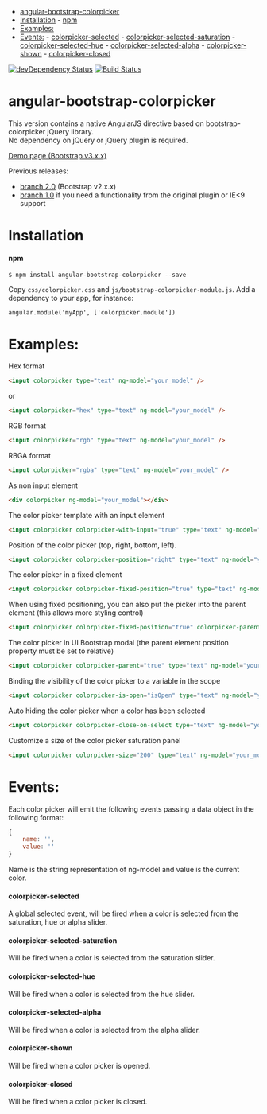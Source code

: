 <!-- START doctoc generated TOC please keep comment here to allow auto update -->
<!-- DON'T EDIT THIS SECTION, INSTEAD RE-RUN doctoc TO UPDATE -->


- [angular-bootstrap-colorpicker](#angular-bootstrap-colorpicker)
- [Installation](#installation)
      - [npm](#npm)
- [Examples:](#examples)
- [Events:](#events)
      - [colorpicker-selected](#colorpicker-selected)
      - [colorpicker-selected-saturation](#colorpicker-selected-saturation)
      - [colorpicker-selected-hue](#colorpicker-selected-hue)
      - [colorpicker-selected-alpha](#colorpicker-selected-alpha)
      - [colorpicker-shown](#colorpicker-shown)
      - [colorpicker-closed](#colorpicker-closed)

<!-- END doctoc generated TOC please keep comment here to allow auto update -->

[![devDependency Status](https://david-dm.org/buberdds/angular-bootstrap-colorpicker/dev-status.svg?branch=master)](https://david-dm.org/buberdds/angular-bootstrap-colorpicker#info=devDependencies)
[![Build Status](https://travis-ci.org/buberdds/angular-bootstrap-colorpicker.svg?branch=master)](https://travis-ci.org/buberdds/angular-bootstrap-colorpicker)

angular-bootstrap-colorpicker
=============================

This version contains a native AngularJS directive based on bootstrap-colorpicker jQuery library.<br />
No dependency on jQuery or jQuery plugin is required.<br />

<a href="http://codepen.io/buberdds/full/fBAsr/" target="_blank">Demo page (Bootstrap v3.x.x)</a>

Previous releases:
  - <a href="https://github.com/buberdds/angular-bootstrap-colorpicker/tree/2.0">branch 2.0</a> (Bootstrap v2.x.x)
  - <a href="https://github.com/buberdds/angular-bootstrap-colorpicker/tree/1.0.0">branch 1.0</a> if you need a functionality from the original plugin or IE&lt;9 support

Installation
===============================

#### npm
```shell
$ npm install angular-bootstrap-colorpicker --save
```

Copy `css/colorpicker.css` and `js/bootstrap-colorpicker-module.js`.
Add a dependency to your app, for instance:

    angular.module('myApp', ['colorpicker.module'])

Examples:
===============================

Hex format
```html
<input colorpicker type="text" ng-model="your_model" />
```
or
```html
<input colorpicker="hex" type="text" ng-model="your_model" />
```

RGB format
```html
<input colorpicker="rgb" type="text" ng-model="your_model" />
```

RBGA format
```html
<input colorpicker="rgba" type="text" ng-model="your_model" />
```

As non input element
```html
<div colorpicker ng-model="your_model"></div>
```

The color picker template with an input element
```html
<input colorpicker colorpicker-with-input="true" type="text" ng-model="your_model" />
```

Position of the color picker (top, right, bottom, left).
```html
<input colorpicker colorpicker-position="right" type="text" ng-model="your_model" />
```

The color picker in a fixed element
```html
<input colorpicker colorpicker-fixed-position="true" type="text" ng-model="your_model" />
```

When using fixed positioning, you can also put the picker into the parent element (this allows more styling control)
```html
<input colorpicker colorpicker-fixed-position="true" colorpicker-parent="true" type="text" ng-model="your_model" />
```

The color picker in UI Bootstrap modal (the parent element position property must be set to relative)
```html
<input colorpicker colorpicker-parent="true" type="text" ng-model="your_model" />
```

Binding the visibility of the color picker to a variable in the scope
```html
<input colorpicker colorpicker-is-open="isOpen" type="text" ng-model="your_model" />
```

Auto hiding the color picker when a color has been selected
```html
<input colorpicker colorpicker-close-on-select type="text" ng-model="your_model" />
```

Customize a size of the color picker saturation panel
```html
<input colorpicker colorpicker-size="200" type="text" ng-model="your_model" />
```

Events:
===============================

Each color picker will emit the following events passing a data object in the following format:
```javascript
{
	name: '',
	value: ''
}
```
Name is the string representation of ng-model and value is the current color.

#### colorpicker-selected
A global selected event, will be fired when a color is selected from the saturation, hue or alpha slider.

#### colorpicker-selected-saturation
Will be fired when a color is selected from the saturation slider.

#### colorpicker-selected-hue
Will be fired when a color is selected from the hue slider.

#### colorpicker-selected-alpha
Will be fired when a color is selected from the alpha slider.

#### colorpicker-shown
Will be fired when a color picker is opened.

#### colorpicker-closed
Will be fired when a color picker is closed.
